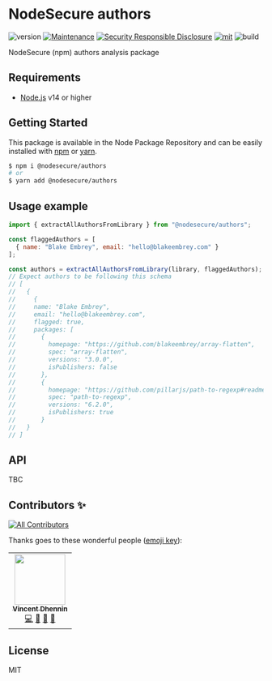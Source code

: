 # NodeSecure authors
![version](https://img.shields.io/badge/dynamic/json.svg?url=https://raw.githubusercontent.com/NodeSecure/authors/master/package.json&query=$.version&label=Version)
[![Maintenance](https://img.shields.io/badge/Maintained%3F-yes-green.svg)](https://github.com/NodeSecure/authors/commit-activity)
[![Security Responsible Disclosure](https://img.shields.io/badge/Security-Responsible%20Disclosure-yellow.svg)](https://github.com/nodejs/security-wg/blob/master/processes/responsible_disclosure_template.md
)
[![mit](https://img.shields.io/github/license/Naereen/StrapDown.js.svg)](https://github.com/NodeSecure/authors/blob/master/LICENSE)
![build](https://img.shields.io/github/workflow/status/NodeSecure/authors/Node.js%20CI)

NodeSecure (npm) authors analysis package

## Requirements
- [Node.js](https://nodejs.org/en/) v14 or higher

## Getting Started

This package is available in the Node Package Repository and can be easily installed with [npm](https://docs.npmjs.com/getting-started/what-is-npm) or [yarn](https://yarnpkg.com).

```bash
$ npm i @nodesecure/authors
# or
$ yarn add @nodesecure/authors
```

## Usage example

```js
import { extractAllAuthorsFromLibrary } from "@nodesecure/authors";

const flaggedAuthors = [
  { name: "Blake Embrey", email: "hello@blakeembrey.com" }
];

const authors = extractAllAuthorsFromLibrary(library, flaggedAuthors);
// Expect authors to be following this schema
// [
//   {
//     {
//     name: "Blake Embrey",
//     email: "hello@blakeembrey.com",
//     flagged: true,
//     packages: [
//       {
//         homepage: "https://github.com/blakeembrey/array-flatten",
//         spec: "array-flatten",
//         versions: "3.0.0",
//         isPublishers: false
//       },
//       {
//         homepage: "https://github.com/pillarjs/path-to-regexp#readme",
//         spec: "path-to-regexp",
//         versions: "6.2.0",
//         isPublishers: true
//       }
//   }
// ]
```

## API

TBC

## Contributors ✨

<!-- ALL-CONTRIBUTORS-BADGE:START - Do not remove or modify this section -->
[![All Contributors](https://img.shields.io/badge/all_contributors-1-orange.svg?style=flat-square)](#contributors-)
<!-- ALL-CONTRIBUTORS-BADGE:END -->

Thanks goes to these wonderful people ([emoji key](https://allcontributors.org/docs/en/emoji-key)):

<!-- ALL-CONTRIBUTORS-LIST:START - Do not remove or modify this section -->
<!-- prettier-ignore-start -->
<!-- markdownlint-disable -->
<table>
  <tr>
    <td align="center"><a href="https://github.com/Kawacrepe"><img src="https://avatars.githubusercontent.com/u/40260517?v=4?s=100" width="100px;" alt=""/><br /><sub><b>Vincent Dhennin</b></sub></a><br /><a href="https://github.com/NodeSecure/authors/commits?author=Kawacrepe" title="Code">💻</a> <a href="https://github.com/NodeSecure/authors/pulls?q=is%3Apr+reviewed-by%3AKawacrepe" title="Reviewed Pull Requests">👀</a> <a href="https://github.com/NodeSecure/authors/commits?author=Kawacrepe" title="Documentation">📖</a> <a href="https://github.com/NodeSecure/authors/issues?q=author%3AKawacrepe" title="Bug reports">🐛</a></td>
  </tr>
</table>

<!-- markdownlint-restore -->
<!-- prettier-ignore-end -->

<!-- ALL-CONTRIBUTORS-LIST:END -->

## License
MIT
